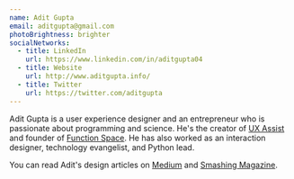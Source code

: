 ```yaml
---
name: Adit Gupta
email: aditgupta@gmail.com
photoBrightness: brighter
socialNetworks:
  - title: LinkedIn
    url: https://www.linkedin.com/in/aditgupta04
  - title: Website
    url: http://www.aditgupta.info/
  - title: Twitter
    url: https://twitter.com/aditgupta
---
```


Adit Gupta is a user experience designer and an entrepreneur who is passionate about programming and science. He's the creator of <a href="http://uxassist.com/">UX Assist</a> and founder of [Function Space](http://functionspace.com/). He has also worked as an interaction designer, technology evangelist, and Python lead.

You can read Adit's design articles on [Medium](https://medium.com/@aditgupta) and [Smashing Magazine](https://www.smashingmagazine.com/author/adit-gupta/).
